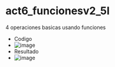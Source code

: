 # act6_funcionesv2_5I
4 operaciones basicas usando funciones

- Codigo
- ![image](https://github.com/user-attachments/assets/9566d4fa-98ca-4c16-ac66-69687d8f98c6)
- Resultado
- ![image](https://github.com/user-attachments/assets/f30aa707-3c93-4783-af42-68b8d96627c9)


